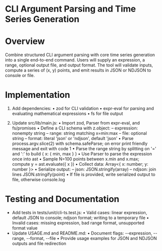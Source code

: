 # CLI Argument Parsing and Time Series Generation

# Overview
Combine structured CLI argument parsing with core time series generation into a single end-to-end command. Users will supply an expression, a range, optional output file, and output format. The tool will validate inputs, compute a series of (x, y) points, and emit results in JSON or NDJSON to console or file.

# Implementation

1. Add dependencies:
   • zod for CLI validation
   • expr-eval for parsing and evaluating mathematical expressions
   • fs for file output

2. Update src/lib/main.js:
   • Import zod, Parser from expr-eval, and fs/promises
   • Define a CLI schema with z.object:
     – expression: nonempty string
     – range: string matching x=min:max
     – file: optional string
     – format: literal 'json' or 'ndjson', default 'json'
   • Parse process.argv.slice(2) with schema.safeParse; on error print friendly message and exit with code 1
   • Parse the range string by splitting on '=' and ':' to build { x: { min, max } }
   • Use Parser to parse the expression once into ast
   • Sample N=100 points between x.min and x.max; compute y = ast.evaluate({ x })
   • Collect data: Array<{ x: number; y: number }>
   • Serialize output:
     – json: JSON.stringify(array)
     – ndjson: join lines JSON.stringify(point)
   • If file is provided, write serialized output to file, otherwise console.log

# Testing and Documentation

- Add tests in tests/unit/cli-ts.test.js:
  • Valid cases: linear expression, default JSON to console; ndjson format; writing to a temporary file
  • Invalid cases: missing expression, bad range format, unsupported format value
- Update USAGE.md and README.md:
  • Document flags: --expression, --range, --format, --file
  • Provide usage examples for JSON and NDJSON outputs and file redirection